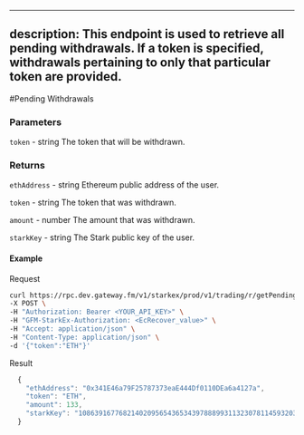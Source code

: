 
---
description: This endpoint is used to retrieve all pending withdrawals. If a token is specified, withdrawals pertaining to only that particular token are provided.
---

#Pending Withdrawals

### **Parameters**
`token` - string
The token that will be withdrawn.

### **Returns**
`ethAddress` - string
Ethereum public address of the user.

`token` - string
The token that was withdrawn.

`amount` - number
The amount that was withdrawn.

`starkKey` - string
The Stark public key of the user.

#### **Example**

Request

```bash
curl https://rpc.dev.gateway.fm/v1/starkex/prod/v1/trading/r/getPendingWithdrawals \
-X POST \
-H "Authorization: Bearer <YOUR_API_KEY>" \
-H "GFM-StarkEx-Authorization: <EcRecover_value>" \
-H "Accept: application/json" \
-H "Content-Type: application/json" \  
-d '{"token":"ETH"}'
```


Result

```javascript
  {
    "ethAddress": "0x341E46a79F25787373eaE444Df0110DEa6a4127a",
    "token": "ETH",
    "amount": 133,
    "starkKey": "1086391677682140209565436534397888993113230781145932035642834566847897455970"
  }
```